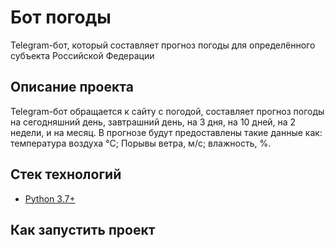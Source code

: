 # Бот погоды
Telegram-бот, который составляет прогноз погоды для определённого субъекта Российской Федерации

## Описание проекта
Telegram-бот обращается к сайту с погодой, составляет прогноз погоды на сегодняшний день, завтрашний день, на 3 дня, на 10 дней, на 2 недели, и на месяц. В прогнозе будут предоставлены такие данные как: температура воздуха 
°C; Порывы ветра, м/с; влажность, %.

## Стек технологий

* [Python 3.7+](https://www.python.org/downloads/)

## Как запустить проект
